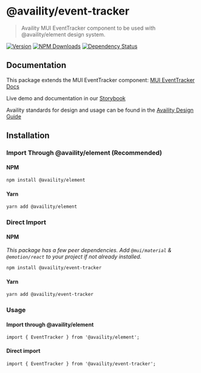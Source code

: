 # @availity/event-tracker

> Availity MUI EventTracker component to be used with @availity/element design system.

[![Version](https://img.shields.io/npm/v/@availity/event-tracker.svg?style=for-the-badge)](https://www.npmjs.com/package/@availity/event-tracker)
[![NPM Downloads](https://img.shields.io/npm/dt/@availity/event-tracker.svg?style=for-the-badge)](https://www.npmjs.com/package/@availity/event-tracker)
[![Dependency Status](https://img.shields.io/librariesio/release/npm/@availity/event-tracker?style=for-the-badge)](https://github.com/Availity/element/blob/main/packages/event-tracker/package.json)

## Documentation

This package extends the MUI EventTracker component: [MUI EventTracker Docs](https://mui.com/components/event-tracker/)

Live demo and documentation in our [Storybook](https://availity.github.io/element/?path=/docs/components-event-tracker-introduction--docs)

Availity standards for design and usage can be found in the [Availity Design Guide](https://zeroheight.com/2e36e50c7)

## Installation

### Import Through @availity/element (Recommended)

#### NPM

```bash
npm install @availity/element
```

#### Yarn

```bash
yarn add @availity/element
```

### Direct Import

#### NPM

_This package has a few peer dependencies. Add `@mui/material` & `@emotion/react` to your project if not already installed._

```bash
npm install @availity/event-tracker
```

#### Yarn

```bash
yarn add @availity/event-tracker
```

### Usage

#### Import through @availity/element

```tsx
import { EventTracker } from '@availity/element';
```

#### Direct import

```tsx
import { EventTracker } from '@availity/event-tracker';
```
